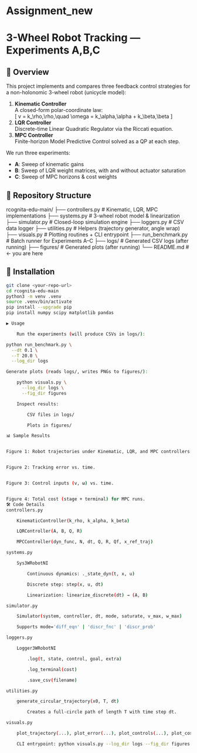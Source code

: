 # Assignment_new
# 3-Wheel Robot Tracking — Experiments A,B,C

## 📖 Overview
This project implements and compares three feedback control strategies for a non-holonomic 3-wheel robot (unicycle model):

1. **Kinematic Controller**  
   A closed-form polar-coordinate law:  
   \[
     v = k_\rho\,\rho,\quad
     \omega = k_\alpha\,\alpha + k_\beta\,\beta
   \]
2. **LQR Controller**  
   Discrete-time Linear Quadratic Regulator via the Riccati equation.
3. **MPC Controller**  
   Finite-horizon Model Predictive Control solved as a QP at each step.

We run three experiments:
- **A**: Sweep of kinematic gains  
- **B**: Sweep of LQR weight matrices, with and without actuator saturation  
- **C**: Sweep of MPC horizons & cost weights  

## 📁 Repository Structure

rcognita-edu-main/
├── controllers.py # Kinematic, LQR, MPC implementations
├── systems.py # 3-wheel robot model & linearization
├── simulator.py # Closed-loop simulation engine
├── loggers.py # CSV data logger
├── utilities.py # Helpers (trajectory generator, angle wrap)
├── visuals.py # Plotting routines + CLI entrypoint
├── run_benchmark.py # Batch runner for Experiments A–C
├── logs/ # Generated CSV logs (after running)
├── figures/ # Generated plots (after running)
└── README.md # ← you are here


## 🚀 Installation

```bash
git clone <your-repo-url>
cd rcognita-edu-main
python3 -m venv .venv
source .venv/bin/activate
pip install --upgrade pip
pip install numpy scipy matplotlib pandas

▶️ Usage

    Run the experiments (will produce CSVs in logs/):

python run_benchmark.py \
  --dt 0.1 \
  --T 20.0 \
  --log_dir logs

Generate plots (reads logs/, writes PNGs to figures/):

    python visuals.py \
      --log_dir logs \
      --fig_dir figures

    Inspect results:

        CSV files in logs/

        Plots in figures/

📊 Sample Results


Figure 1: Robot trajectories under Kinematic, LQR, and MPC controllers.


Figure 2: Tracking error vs. time.


Figure 3: Control inputs (v, ω) vs. time.


Figure 4: Total cost (stage + terminal) for MPC runs.
🛠️ Code Details
controllers.py

    KinematicController(k_rho, k_alpha, k_beta)

    LQRController(A, B, Q, R)

    MPCController(dyn_func, N, dt, Q, R, Qf, x_ref_traj)

systems.py

    Sys3WRobotNI

        Continuous dynamics: ._state_dyn(t, x, u)

        Discrete step: step(x, u, dt)

        Linearization: linearize_discrete(dt) → (A, B)

simulator.py

    Simulator(system, controller, dt, mode, saturate, v_max, w_max)

    Supports mode='diff_eqn' | 'discr_fnc' | 'discr_prob'

loggers.py

    Logger3WRobotNI

        .log(t, state, control, goal, extra)

        .log_terminal(cost)

        .save_csv(filename)

utilities.py

    generate_circular_trajectory(x0, T, dt)

        Creates a full-circle path of length T with time step dt.

visuals.py

    plot_trajectory(...), plot_error(...), plot_controls(...), plot_costs(...)

    CLI entrypoint: python visuals.py --log_dir logs --fig_dir figures
